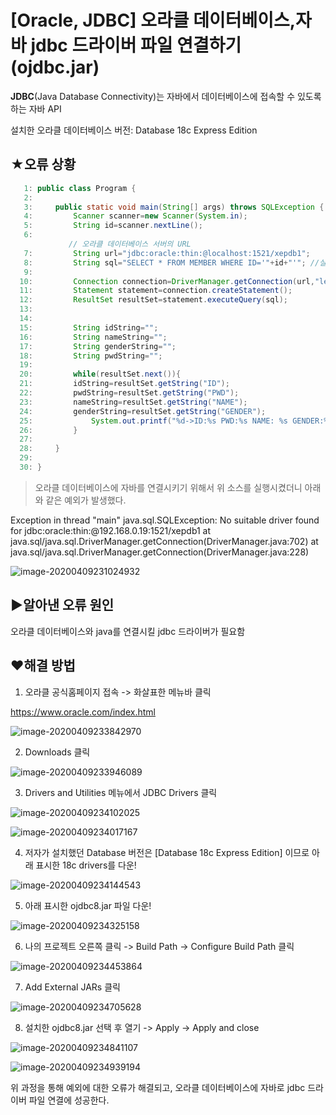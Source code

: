 # [Oracle, JDBC] 오라클 데이터베이스,자바 jdbc 드라이버 파일 연결하기(ojdbc.jar) 

**JDBC**(Java Database Connectivity)는 자바에서 데이터베이스에 접속할 수 있도록 하는 자바 API



설치한 오라클 데이터베이스 버전:  Database 18c Express Edition



## ★오류 상황



```java
   1: public class Program {
   2: 
   3:     public static void main(String[] args) throws SQLException {
   4:         Scanner scanner=new Scanner(System.in);
   5:         String id=scanner.nextLine(); 
   6:         
       		 // 오라클 데이터베이스 서버의 URL
   7:         String url="jdbc:oracle:thin:@localhost:1521/xepdb1";
   8:         String sql="SELECT * FROM MEMBER WHERE ID='"+id+"'"; //실행시킬 쿼리문
   9: 
  10:         Connection connection=DriverManager.getConnection(url,"lec","111");
  11:         Statement statement=connection.createStatement(); 
  12:         ResultSet resultSet=statement.executeQuery(sql); 
  13:         
  14:         
  15:         String idString="";
  16:         String nameString="";
  17:         String genderString="";
  18:         String pwdString="";
  19: 
  20:         while(resultSet.next()){
  21:         idString=resultSet.getString("ID");
  22:         pwdString=resultSet.getString("PWD");
  23:         nameString=resultSet.getString("NAME");
  24:         genderString=resultSet.getString("GENDER");
  25:             System.out.printf("%d->ID:%s PWD:%s NAME: %s GENDER:%s\n",i,idString,pwdString,nameString,genderString);
  26:         }
  27:     
  28:     }
  29: 
  30: }﻿
```

>  오라클 데이터베이스에 자바를 연결시키기 위해서 위 소스를 실행시켰더니 아래와 같은 예외가 발생했다.

Exception in thread "main" java.sql.SQLException: No suitable driver found for jdbc:oracle:thin:@192.168.0.19:1521/xepdb1
	at java.sql/java.sql.DriverManager.getConnection(DriverManager.java:702)
	at java.sql/java.sql.DriverManager.getConnection(DriverManager.java:228)

![image-20200409231024932](images/image-20200409231024932.png)



##  ▶알아낸 오류 원인 

오라클 데이터베이스와 java를 연결시킬 jdbc 드라이버가 필요함

## ♥해결 방법

1) 오라클 공식홈페이지 접속 -> 화살표한 메뉴바 클릭

https://www.oracle.com/index.html 

![image-20200409233842970](images/image-20200409233842970.png)

2) Downloads 클릭

![image-20200409233946089](images/image-20200409233946089.png)

3) Drivers and Utilities 메뉴에서 JDBC Drivers 클릭

![image-20200409234102025](images/image-20200409234102025.png)

![image-20200409234017167](images/image-20200409234017167.png)

4) 저자가 설치했던 Database 버전은 [Database 18c Express Edition] 이므로 아래 표시한 18c drivers를 다운! 

![image-20200409234144543](images/image-20200409234144543.png)

5) 아래 표시한 ojdbc8.jar 파일 다운! 

![image-20200409234325158](images/image-20200409234325158.png)

6) 나의 프로젝트 오른쪽 클릭 -> Build Path -> Configure Build Path 클릭

![image-20200409234453864](images/image-20200409234453864.png)

7) Add External JARs 클릭

![image-20200409234705628](images/image-20200409234705628.png)

8) 설치한 ojdbc8.jar 선택 후 열기 -> Apply -> Apply and close

![image-20200409234841107](images/image-20200409234841107.png)

![image-20200409234939194](images/image-20200409234939194.png)



위 과정을 통해 예외에 대한 오류가 해결되고,  오라클 데이터베이스에 자바로 jdbc 드라이버 파일 연결에 성공한다.

